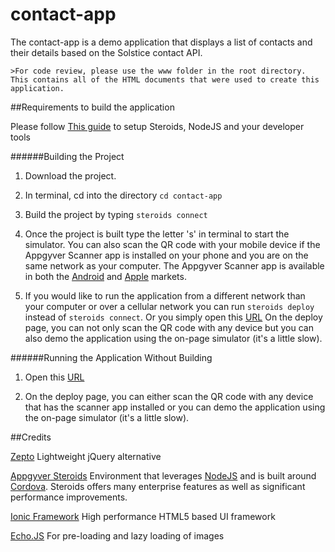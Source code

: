 contact-app
===========

The contact-app is a demo application that displays a list of contacts and their details based on the Solstice contact API.

    >For code review, please use the www folder in the root directory. This contains all of the HTML documents that were used to create this application.



##Requirements to build the application

Please follow [This guide](https://academy.appgyver.com/installwizard) to setup Steroids, NodeJS and your developer tools

######Building the Project

1. Download the project.

2. In terminal, cd into the directory `cd contact-app`

3. Build the project by typing `steroids connect`

4. Once the project is built type the letter 's' in terminal to start the simulator. You can also scan the QR code with your mobile
device if the Appgyver Scanner app is installed on your phone and you are on the same network as your computer.
The Appgyver Scanner app is available in both the [Android](https://play.google.com/store/apps/details?id=com.appgyver.android&hl=en)
and [Apple](https://itunes.apple.com/us/app/appgyver-scanner/id575076515?mt=8) markets.

5. If you would like to run the application from a different network than your computer or over a cellular network you
can run `steroids deploy` instead of `steroids connect`. Or you simply open this [URL](https://share.appgyver.com/?id=23715&hash=20df2653aa0278eea1ba3657b7ba194e12c597e5494caa77963d5979535f8db9)
On the deploy page, you can not only scan the QR code with any device but you can also demo the application using the on-page simulator (it's a little slow).


######Running the Application Without Building

1. Open this [URL](https://share.appgyver.com/?id=23715&hash=20df2653aa0278eea1ba3657b7ba194e12c597e5494caa77963d5979535f8db9)

2. On the deploy page, you can either scan the QR code with any device that has the scanner app installed or you can demo the application using the on-page simulator (it's a little slow).


##Credits

[Zepto](http://zeptojs.com/) Lightweight jQuery alternative

[Appgyver Steroids](http://www.appgyver.com/steroids) Environment that leverages [NodeJS](http://nodejs.org) and is built around [Cordova](http://cordova.apache.org/). Steroids offers many enterprise features as well as significant performance improvements.

[Ionic Framework](http://ionicframework.com/) High performance HTML5 based UI framework

[Echo.JS](http://toddmotto.com/echo-js-simple-javascript-image-lazy-loading/) For pre-loading and lazy loading of images